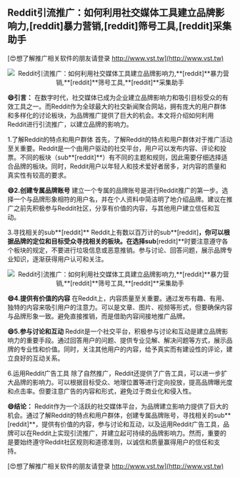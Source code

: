 ## **Reddit引流推广：如何利用社交媒体工具建立品牌影响力,**[reddit]**暴力营销,**[reddit]**筛号工具,**[reddit]**采集助手**

[😍想了解推广相关软件的朋友请登录 http://www.vst.tw](http://www.vst.tw)

 <center><img src="https://vst.tw/MP4/tuiguang/png/6.png" alt="Reddit引流推广：如何利用社交媒体工具建立品牌影响力,**[reddit]**暴力营销,**[reddit]**筛号工具,**[reddit]**采集助手"></center>

**😄引言：**
在数字时代，社交媒体已成为企业建立品牌影响力和吸引目标受众的有效工具之一。而Reddit作为全球最大的社交新闻聚合网站，拥有庞大的用户群体和多样化的讨论板块，为品牌推广提供了巨大的机会。本文将介绍如何利用Reddit进行引流推广，以建立品牌的影响力。

1.了解Reddit的特点和用户群体
首先，了解Reddit的特点和用户群体对于推广活动至关重要。Reddit是一个由用户驱动的社交平台，用户可以发布内容、评论和投票。不同的板块（sub**[reddit]**）有不同的主题和规则，因此需要仔细选择适合品牌的板块。同时，Reddit用户以年轻人和技术爱好者居多，对内容的质量和真实性有较高的要求。

**😄2.创建专属品牌账号**
建立一个专属的品牌账号是进行Reddit推广的第一步。选择一个与品牌形象相符的用户名，并在个人资料中简洁明了地介绍品牌。建议在推广之前先积极参与Reddit社区，分享有价值的内容，与其他用户建立信任和互动。

3.寻找相关的sub**[reddit]**
Reddit上有数以百万计的sub**[reddit]**，你可以根据品牌的定位和目标受众寻找相关的板块。在选择sub**[reddit]**时要注意遵守各个板块的规定，不要进行垃圾信息或恶意推销。参与讨论、回答问题，展示品牌专业知识，逐渐获得用户认可和关注。

 <center><img src="https://vst.tw/MP4/tuiguang/png/3.png" alt="Reddit引流推广：如何利用社交媒体工具建立品牌影响力,**[reddit]**暴力营销,**[reddit]**筛号工具,**[reddit]**采集助手"></center>

**😄4.提供有价值的内容**
在Reddit上，内容质量至关重要。通过发布有趣、有用、独特的内容来吸引用户的注意力。可以是文章、图片、视频等形式，但要确保内容与品牌形象一致。避免直接推销，而是借助内容间接地推广品牌。

**😄5.参与讨论和互动**
Reddit是一个社交平台，积极参与讨论和互动是建立品牌影响力的重要手段。通过回答用户的问题、提供专业见解、解决问题等方式，展示品牌的专业性和价值。同时，关注其他用户的内容，给予真实而有建设性的评论，建立良好的互动关系。

6.运用Reddit广告工具
除了自然推广，Reddit还提供了广告工具，可以进一步扩大品牌的影响力。可以根据目标受众、地理位置等进行定向投放，提高品牌曝光度和点击率。但要注意广告的内容和形式，避免过于商业化和侵入性。

**😄结论：**
Reddit作为一个活跃的社交媒体平台，为品牌建立影响力提供了巨大的机会。通过了解Reddit的特点和用户群体，创建专属品牌账号，寻找相关的sub**[reddit]**，提供有价值的内容，参与讨论和互动，以及运用Reddit广告工具，品牌可以在Reddit上实现引流推广，并建立起可持续的品牌影响力。然而，重要的是要始终遵守Reddit社区规则和道德准则，以诚信和质量赢得用户的信任和支持。

[😍想了解推广相关软件的朋友请登录 http://www.vst.tw](http://www.vst.tw)



